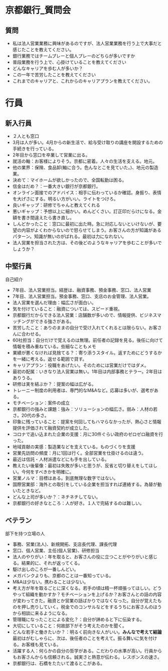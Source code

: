 # **京都銀行_質問会**<!-- omit in toc -->

## **質問**
- 私は法人営業業務に興味があるのですが、法人営業業務を行う上で大事だと感じたことを教えてください。
- 銀行業務ではチームプレーと個人プレーのどちらが多いですか
- 普段業務を行う上で、心掛けていることを教えてください
- どんなキャリアを歩む人が多いか？
- この一年で苦労したことを教えてください
- これまでのキャリアと、これからのキャリアプランを教えてください。
# **行員**
## **新入行員**
- ２人とも窓口
- 3月は人が多い。4月からの新生活で、給与受け取りの講座を開設するための手続きを行っている。
- 2年目から窓口を卒業して営業に出る。
- 就活の軸：お客様によりそう。京都に密着。人々の生活を支える。地元。
- 他の業界：保険、食品卸(軸に合う。色んなとこを見ていた。)、地元の製造業。
- 決めて：マイホームが欲しかったので、全国転勤は困る。
- 信金はだめ？：一番大きい銀行が京都銀行。
- オンライン面接でのアドバイス：相手に伝わっているか確認。身振り、表情を大げさにする。明るい方がいい。ライトをつけろ。
- 良いギャップ：研修でちゃんと教えてくれる
- 悪いギャップ：予想以上に細かい。めんどくさい。訂正印だらけになる。金額を書き間違えたら書き直し。
- しんどかったこと：窓口に最初に出た時。急に対応しないといけないが、要望の内容がよくわからないので怒らせてしまう。お客さんの方が知識があるパターン。知識が無いのがばれる。最初は力になれない。
- 法人営業を担当された方は、その後どのようなキャリアを歩むことが多いでしょうか？
## **中堅行員**
自己紹介
- 7年目、法人営業担当。経歴は、融資事務、預金事務、窓口、法人営業
- 7年目、法人営業担当。預金事務、窓口、支店のお金管理、法人営業。
- 法人営業を選んだ理由：幅広さが面白い。
- 気を付けていること：融資については、スピード重視。
- 京都銀行だからできる法人営業：店舗数が多いので、情報提供、ビジネスマッチングができる強さがある。
- 苦労したこと：ありのままの自分で受け入れてくれるとは限らない。お客さんに合わせる。
- 60社担当：自分だけで覚えるのは無理。前任者の記録を見る。後任に向けて情報を積み重ねている。些細なこともメモ
- 業績が悪くなければ見捨てる？：寄り添うスタイル。返すためにどうするかを一緒に考える。返せる範囲で貸す。
- キャリアプラン：役職をあげたい。そのためには営業だけではダメ。
- 最初の配属：いきなり法人営業は無い。1年目は内部事務とテラー。2年目はありうる。
- 研修は実を結ぶか？：提案の幅は広がる。
- トレーニー制度の利用者は、専門的なM&Aなど。応募は多いが、選考がある。
- モチベーション：案件の成立
- 京都銀行の強みと課題：強み：ソリューションの幅広さ。弱み：人材の若さ。20代の多さ。
- 印象に残っていること：提案を何回してもハマらなかったが、熱心さと情報提供を評価されて融資契約が成立した。
- コロナで追い込まれた企業の支援：月に30件ぐらい政府のゼロゼロ融資を行った。
- 地域貢献の実感：製造業などを支えている。ものづくりを支援
- 営業先訪問の頻度：月に1回は行く。全部営業を仕掛けるのは違う。
- 最近は信託・人材派遣などにも手を出している。
- 教えたい後輩像：最初は失敗が多いと思うが、反省と切り替えをしてほしい。今何をすべきかを明確に。
- 営業ノルマ：目標はある。到底無理な数字ではない。
- 国際営業部：海外との取引をしている企業を担当すれば連絡する。為替が動いたときなど。
- どんな上司が多いか？：ネチネチしてない。
- 京都銀行の好きなところ：人が好き。１人で完結するのは難しい。

## **ベテラン**
部下を持つ立場の人
- 事務、営業(法人)、新規開拓、支店長代理、課長代理
- 窓口、個人営業、主任(個人営業)、研修担当
- 法人のやりがい：年を取ると、お客さんの役に立つことがやりがいと感じる。結果的に、それが返ってくる。
- 駆け出しのころが一番しんどい。
- メガバンクよりも、京都のことは一番知っている。
- M&Aは少ない。携わることは少ない。
- 考え方が年を取るごとに深くなる。若手の頃は精一杯頑張ってほしい。どうやって組織を動かすか？モチベーションを上げるか？お客さんとの話の内容が変わってきた。融資とか営業の話ばかりではなくなった。自分が覚えたものを押し売りしていく。税金でのコンサルなどをするうちにお客さんのほうから相談に来るようになる。
- 管理職になったことによる変化？：自分が諦めると下に伝染する。
- 大切にしていること：何故部下がそう考えたのかを聞く。
- どんな若手と働きたいか？：明るく前向きな人がいい。**みんなで考えて結論**　最初はがむしゃらに、次は、後任者のことを考えて。振る舞いに気を付ける。お客様も見ている。
- 活躍する人：何らかの自分の哲学がある。こだわりの水準が高い。行員からもお客さんからも信頼される。誠実さと熱意が伝わる。レスポンスの速さ。
- 京都銀行は、石橋をたたいて渡るとこがある。
